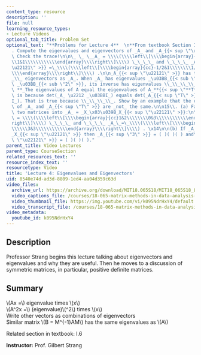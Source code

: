 ```yaml
---
content_type: resource
description: ''
file: null
learning_resource_types:
- Lecture Videos
optional_tab_title: Problem Set
optional_text: "**Problems for Lecture 4**  \n**From textbook Section I.6**\n\n2\\\
  . Compute the eigenvalues and eigenvectors of _A_ and _A_{{< sup \"\u22121\" >}}.\
  \ Check the trace!\n\n\_ \_ \__A_ = \\\\(\\\\left\\[\\\\begin{array}{cc}0&2\\\\\\\
  \\1&1\\\\\\\\\\\\end{array}\\\\right\\]\\\\) \_\_\_\_ and \_\_\_\_ _A_{{< sup \"\
  \u22121\" >}} =\_\\\\(\\\\left\\[\\\\begin{array}{cc}-1/2&1\\\\\\\\1/2&0\\\\\\\\\
  \\\\end{array}\\\\right\\]\\\\) .\n\n_A_{{< sup \"\u22121\" >}} has the \\_\\_\\\
  _\\_ eigenvectors as _A_. When _A_ has eigenvalues _\u03BB_{{< sub \"1\" >}} and\
  \ _\u03BB_{{< sub \"2\" >}}, its inverse has eigenvalues \\_\\_\\_\\_.\n\n11\\.\
  \ **_The eigenvalues of A equal the eigenvalues of A_**{{< sup \"**T**\" >}}. This\
  \ is because det(_A_ \u2212 _\u03BBI_) equals det(_A_{{< sup \"T\" >}} \u2212 _\u03BB\
  I_). That is true because \\_\\_\\_\\_. Show by an example that the eigenvectors\
  \ of _A_ and _A_{{< sup \"T\" >}} are _not_ the same.\n\n15\\. (a) Factor these\
  \ two matrices into _A_ = _X_\x03\u039B_X_{{< sup \"\u22121\" >}}:\n\n\_ \_ \__A_\
  \ = \\\\(\\\\left\\[\\\\begin{array}{cc}1&2\\\\\\\\0&3\\\\\\\\\\\\end{array}\\\\\
  right\\]\\\\) \_\_\_\_ and \_\_\_\_ _A_\_=\_\\\\(\\\\left\\[\\\\begin{array}{cc}1&1\\\
  \\\\\\3&3\\\\\\\\\\\\end{array}\\\\right\\]\\\\) . \x14\n\n(b) If _A_ = _X_\x03\u039B\
  _X_{{< sup \"\u22121\" >}} then _A_{{< sup \"3\" >}} = ( )( )( ) and\__A_{{< sup\
  \ \"\u22121\" >}} = ( )( )( )."
parent_title: Video Lectures
parent_type: CourseSection
related_resources_text: ''
resource_index_text: ''
resourcetype: Video
title: 'Lecture 4: Eigenvalues and Eigenvectors'
uid: 8540e74d-ad3d-8809-1ed4-aa04d359c63d
video_files:
  archive_url: https://archive.org/download/MIT18.065S18/MIT18_065S18_Lecture04_300k.mp4
  video_captions_file: /courses/18-065-matrix-methods-in-data-analysis-signal-processing-and-machine-learning-spring-2018/9ea80b7ada3c56098596eae487e32e52_k095NdrHxY4.vtt
  video_thumbnail_file: https://img.youtube.com/vi/k095NdrHxY4/default.jpg
  video_transcript_file: /courses/18-065-matrix-methods-in-data-analysis-signal-processing-and-machine-learning-spring-2018/a79157d515aaa07ade32a04e56ad8d1a_k095NdrHxY4.pdf
video_metadata:
  youtube_id: k095NdrHxY4
---
```


Description
-----------

Professor Strang begins this lecture talking about eigenvectors and eigenvalues and why they are useful. Then he moves to a discussion of symmetric matrices, in particular, positive definite matrices.

Summary
-------

\\(Ax =\\) eigenvalue times \\(x\\)  
\\(A^2x =\\) (eigenvalue)\\(^2\\) times \\(x\\)  
Write other vectors as combinations of eigenvectors  
Similar matrix \\(B = M^{-1}AM\\) has the same eigenvalues as \\(A\\)

Related section in textbook: I.6

**Instructor:** Prof. Gilbert Strang